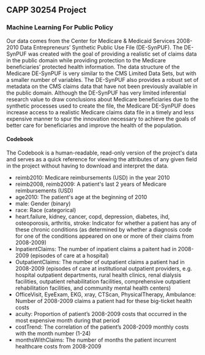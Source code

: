 ## CAPP 30254 Project
### Machine Learning For Public Policy

Our data comes from the Center for Medicare \& Medicaid Services 2008-2010 Data Entrepreneurs’ Synthetic Public Use File (DE-SynPUF).
The DE-SynPUF was created with the goal of providing a realistic set of claims data in the public domain while providing protection to the Medicare beneficiaries’ protected health information.
The data structure of the Medicare DE-SynPUF is very similar to the CMS Limited Data Sets, but with a smaller number of variables.
The DE-SynPUF also provides a robust set of metadata on the CMS claims data that have not been previously available in the public domain. 
Although the DE-SynPUF has very limited inferential research value to draw conclusions about Medicare beneficiaries due to the synthetic processes used to create the file, 
the Medicare DE-SynPUF does increase access to a realistic Medicare claims data file in a timely and less expensive manner to spur the 
innovation necessary to achieve the goals of better care for beneficiaries and improve the health of the population.


#### Codebook

The Codebook is a human-readable, read-only version of the project's data and serves as a quick reference for viewing the attributes of any given field in the project without having to download and interpret the data.

- reimb2010: Medicare reimbursements (USD) in the year 2010
- reimb2008, reimb2009: A patient's last 2 years of Medicare reimbursements (USD)
- age2010: The patient's age at the beginning of 2010
- male: Gender (binary)
- race: Race (categorical)
- heart.failure, kidney, cancer, copd, depression, diabetes, ihd, osteoporosis, arthritis, stroke: Indicator for whether a patient has any of these chronic conditions (as determined by whether a diagnosis code for one of the conditions appeared on one or more of their claims from 2008-2009)
- InpatientClaims: The number of inpatient claims a paitent had in 2008-2009 (episodes of care at a hospital)
- OutpatientClaims: The number of outpatient claims a patient had in 2008-2009 (episodes of care at institutional outpatient providers, e.g. hospital outpatient departments, rural health clinics, renal dialysis facilities, outpatient rehabilitation facilities, comprehensive outpatient rehabilitation facilities, and community mental health centers)
- OfficeVisit, EyeExam, EKG, xray, CTScan, PhysicalTherapy, Ambulance: Number of 2008-2009 claims a patient had for these big-ticket health costs
- acuity: Proportion of patient’s 2008-2009 costs that occurred in the most expensive month during that period
- costTrend: The correlation of the patient’s 2008-2009 monthly costs with the month number (1-24)
- monthsWithClaims: The number of months the patient incurrent healthcare costs from 2008-2009
